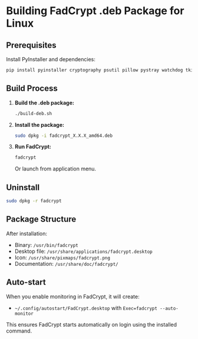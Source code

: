 # Building FadCrypt .deb Package for Linux

## Prerequisites

Install PyInstaller and dependencies:

```bash
pip install pyinstaller cryptography psutil pillow pystray watchdog tkinterdnd2 ttkbootstrap pygame requests
```

## Build Process

1. **Build the .deb package:**

   ```bash
   ./build-deb.sh
   ```

2. **Install the package:**

   ```bash
   sudo dpkg -i fadcrypt_X.X.X_amd64.deb
   ```

3. **Run FadCrypt:**
   ```bash
   fadcrypt
   ```
   Or launch from application menu.

## Uninstall

```bash
sudo dpkg -r fadcrypt
```

## Package Structure

After installation:

- Binary: `/usr/bin/fadcrypt`
- Desktop file: `/usr/share/applications/fadcrypt.desktop`
- Icon: `/usr/share/pixmaps/fadcrypt.png`
- Documentation: `/usr/share/doc/fadcrypt/`

## Auto-start

When you enable monitoring in FadCrypt, it will create:

- `~/.config/autostart/FadCrypt.desktop` with `Exec=fadcrypt --auto-monitor`

This ensures FadCrypt starts automatically on login using the installed command.
